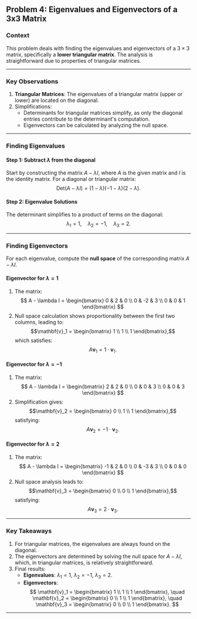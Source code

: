 ## Problem 4: Eigenvalues and Eigenvectors of a 3x3 Matrix

### Context
This problem deals with finding the eigenvalues and eigenvectors of a $3 \times 3$ matrix, specifically a **lower triangular matrix**. The analysis is straightforward due to properties of triangular matrices.

---

### Key Observations
1. **Triangular Matrices**: The eigenvalues of a triangular matrix (upper or lower) are located on the diagonal.
2. Simplifications:
   - Determinants for triangular matrices simplify, as only the diagonal entries contribute to the determinant's computation.
   - Eigenvectors can be calculated by analyzing the null space.

---

### Finding Eigenvalues
#### Step 1: Subtract $\lambda$ from the diagonal
Start by constructing the matrix $A - \lambda I$, where $A$ is the given matrix and $I$ is the identity matrix. For a diagonal or triangular matrix:
$$
\text{Det}(A - \lambda I) = (1 - \lambda)(-1 - \lambda)(2 - \lambda).
$$

#### Step 2: Eigenvalue Solutions
The determinant simplifies to a product of terms on the diagonal:
$$
\lambda_1 = 1, \quad \lambda_2 = -1, \quad \lambda_3 = 2.
$$

---

### Finding Eigenvectors
For each eigenvalue, compute the **null space** of the corresponding matrix $A - \lambda I$.

#### Eigenvector for $\lambda = 1$
1. The matrix:
   $$
   A - \lambda I = 
   \begin{bmatrix}
   0 & 2 & 0 \\
   0 & -2 & 3 \\
   0 & 0 & 1
   \end{bmatrix}
   $$
2. Null space calculation shows proportionality between the first two columns, leading to:
   $$\mathbf{v}_1 = \begin{bmatrix} 1 \\ 1 \\ 1 \end{bmatrix},$$
   which satisfies:
   $$
   A \mathbf{v}_1 = 1 \cdot \mathbf{v}_1.
   $$

#### Eigenvector for $\lambda = -1$
1. The matrix:
   $$
   A - \lambda I = 
   \begin{bmatrix}
   2 & 2 & 0 \\
   0 & 0 & 3 \\
   0 & 0 & 3
   \end{bmatrix}
   $$
2. Simplification gives:
   $$\mathbf{v}_2 = \begin{bmatrix} 0 \\ 1 \\ 1 \end{bmatrix},$$
   satisfying:
   $$
   A \mathbf{v}_2 = -1 \cdot \mathbf{v}_2.
   $$

#### Eigenvector for $\lambda = 2$
1. The matrix:
   $$
   A - \lambda I =
   \begin{bmatrix}
   -1 & 2 & 0 \\
   0 & -3 & 3 \\
   0 & 0 & 0
   \end{bmatrix}
   $$
2. Null space analysis leads to:
   $$\mathbf{v}_3 = \begin{bmatrix} 0 \\ 0 \\ 1 \end{bmatrix},$$
   satisfying:
   $$
   A \mathbf{v}_3 = 2 \cdot \mathbf{v}_3.
   $$

---

### Key Takeaways
1. For triangular matrices, the eigenvalues are always found on the diagonal.
2. The eigenvectors are determined by solving the null space for $A - \lambda I$, which, in triangular matrices, is relatively straightforward.
3. Final results:
   - **Eigenvalues**: $\lambda_1 = 1$, $\lambda_2 = -1$, $\lambda_3 = 2$.
   - **Eigenvectors**:
     $$
     \mathbf{v}_1 = \begin{bmatrix} 1 \\ 1 \\ 1 \end{bmatrix}, \quad
     \mathbf{v}_2 = \begin{bmatrix} 0 \\ 1 \\ 1 \end{bmatrix}, \quad
     \mathbf{v}_3 = \begin{bmatrix} 0 \\ 0 \\ 1 \end{bmatrix}.
     $$

--- 
